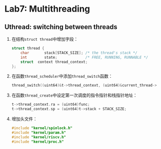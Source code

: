 # Lab7: Multithreading

## Uthread: switching between threads

1. 在结构`struct thread`中增加字段：

    ```c
    struct thread {
        char       stack[STACK_SIZE]; /* the thread's stack */
        int        state;             /* FREE, RUNNING, RUNNABLE */
        struct  context thread_context;
    };
    ```

2. 在函数`thread_scheduler`中添加`thread_switch`函数：

    ```c
    thread_switch((uint64)&t->thread_context, (uint64)&current_thread->thread_context);
    ```

3. 在函数`thread_create`中设定第一次调度的指令指针和栈指针地址：

    ```c
    t->thread_context.ra = (uint64)func;
    t->thread_context.sp = (uint64)t->stack + STACK_SIZE;
    ```

4. 增加头文件：

    ```c
    #include "kernel/spinlock.h"
    #include "kernel/param.h"
    #include "kernel/riscv.h"
    #include "kernel/proc.h"
    ```

